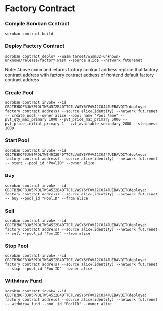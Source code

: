 # Factory Contract

### Compile Soroban Contract

```
soroban contract build
```

### Deploy Factory Contract
```
soroban contract deploy --wasm target/wasm32-unknown-unknown/release/factory.wasm --source alice --network futurenet
```
Note: Above command returns factory contract address replace that factory contract address with factory contract address of frontend default factory contract address


### Create Pool
```
soroban contract invoke --id CBJTB3DOF3JW5P7OLTWS45Z2B4DTTCTLVWSY6YFOVJ2COJ4TUEBAVQIT(deployed factory contract address) --source alice(identity) --network futurenet -- create_pool --owner alice --pool_name "Pool Name" --pvt_qty_max_primary 1000 --pvt_price_max_primary 5000 --pvt_price_initial_primary 1 --pvt_available_secondary 2000 --steepness 1000

```

### Start Pool
```
soroban contract invoke --id CBJTB3DOF3JW5P7OLTWS45Z2B4DTTCTLVWSY6YFOVJ2COJ4TUEBAVQIT(deployed factory contract address) --source alice(identity) --network futurenet -- start --pool_id "PoolID" --owner alice

```

### Buy
```
soroban contract invoke --id CBJTB3DOF3JW5P7OLTWS45Z2B4DTTCTLVWSY6YFOVJ2COJ4TUEBAVQIT(deployed factory contract address) --source alice(identity) --network futurenet -- buy --pool_id "PoolID" --from alice

```

### Sell
```
soroban contract invoke --id CBJTB3DOF3JW5P7OLTWS45Z2B4DTTCTLVWSY6YFOVJ2COJ4TUEBAVQIT(deployed factory contract address) --source alice(identity) --network futurenet -- sell --pool_id "PoolID" --from alice

```


### Stop Pool
```
soroban contract invoke --id CBJTB3DOF3JW5P7OLTWS45Z2B4DTTCTLVWSY6YFOVJ2COJ4TUEBAVQIT(deployed factory contract address) --source alice(identity) --network futurenet -- stop --pool_id "PoolID" --owner alice

```

### Withdraw Fund
```
soroban contract invoke --id CBJTB3DOF3JW5P7OLTWS45Z2B4DTTCTLVWSY6YFOVJ2COJ4TUEBAVQIT(deployed factory contract address) --source alice(identity) --network futurenet -- withdraw_fund --pool_id "PoolID" --owner alice

```





